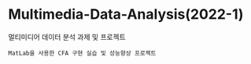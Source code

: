 # Multimedia-Data-Analysis(2022-1)

  멀티미디어 데이터 분석 과제 및 프로젝트
    
    MatLab을 사용한 CFA 구현 실습 및 성능향상 프로젝트
